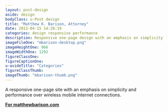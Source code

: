 ```yaml
---
layout: post-design
aside: design
bodyClass: u-Post design
title: "Matthew K. Barison, Attorney"
date: 2013-04-15 14:28:19
categories: design responsive performance
description: Responsive one-page design with an emphasis on simplicity and performance over wireless mobile internet connections
imageFileOne: "mbarison-desktop.png"
imageHeightOne: 966
imageWidthOne: 1292
figureClassOne:
figureCaptionOne:
u-asideTitle: "Categories"
figureClassThumb:
imageThumb: "mbarison-thumb.png"
---
```


A responsive one-page site with an emphasis on simplicity and performance over wireless mobile internet connections.

[<b class="u-pageLink--external">For matthewbarison.com</b>](http://matthewbarison.com "For matthewbarison.com")
